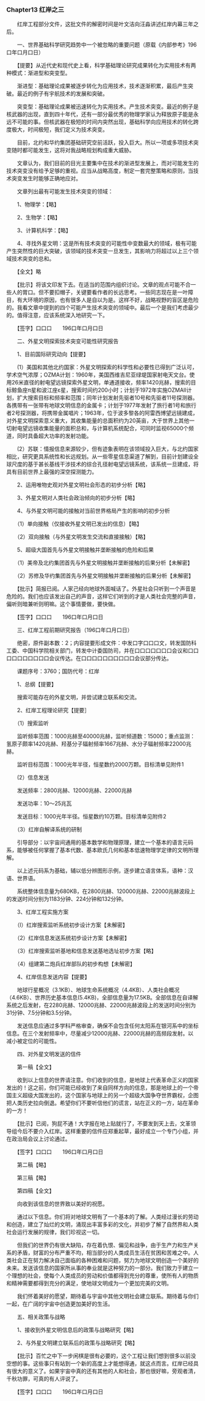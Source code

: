 ### Chapter13  红岸之三

　　红岸工程部分文件，这批文件的解密时间是叶文洁向汪淼讲述红岸内幕三年之后。

　　一、世界基础科学研究趋势中一个被忽略的重要问题（原载《内部参考》196口年口月口日）

　　【提要】从近代史和现代史上看，科学基础理论研究成果转化为实用技术有两种模式：渐进型和突变型。

　　渐进型：基础理论成果被逐步转化为应用技术，技术逐渐积累，最后产生突破。最近的例子有宇航技术的发展和突破。

　　突变型：基础理论成果被迅速转化为实用技术。产生技术突变。最近的例子是核武器的出现，直到四十年代，还有一部分最优秀的物理学家认为释放原子能是永远不可能的事。但核武器在极短的时间内突然出现，基础科学向应用技术的转化跨度极大，时间极短，我们定义为技术突变。

　　目前，北约和华约集团基础研究空前活跃，投入巨大。所以一项或多项技术突变随时都可能发生，这将对我战略规划构成重大威胁。

　　文章认为，我们目前的目光主要集中在技术的渐进型发展上，而对可能发生的技术突变没有给予足够的重视。应当从战略高度，制定一套完整策略和原则，当技术突变发生时能够正确地应对。

　　文章列出最有可能发生技术突变的领域：

　　1、物理学：【略】

　　2、生物学：【略】

　　3、计算机科学：【略】

　　4、寻找外星文明：这是所有技术突变的可能性中变数最大的领域，极有可能产生突然性的巨大突破，该领域的技术突变一旦发生，其影响力将超过以上三个领域技术突变的总和。

　　【全文】略

　　【批示】将该文印发下去。在适当的范围内组织讨论。文章的观点可能不合一些人的胃口。但不要扣帽子，关键要看作者的长远思考。一些同志现在是一叶障目，有大环境的原因，也有很多人是自以为是。这样不好，战略视野的盲区是危险的。我看文章中提到的四个可能产生技术突变的领域中。最后一个是我们考虑最少的。值得注意，应该系统深入地研究一下。

　　【签字】口口口　　196口年口月口日

　　二、外星文明探索技术突变可能性研究报告

　　1、目前国际研究动向【提要】

　　(1）美国和其他北约国家：外星文明探索的科学性和必要性已得到广泛认可，学术空气浓厚；OZMA计划：1960年，美国西维吉尼亚绿堤国家射电天文台。使用26米直径的射电望远镜探索外星文明，单通道接收，频率1420兆赫，搜索的目标鲸鱼座π星和波江座ε星，搜索时间约200小时；计划于1972年实施OZMAⅡ计划，扩大搜索目标和频率和范围；同年计划发射先驱者10号和先驱者11号探测器。各携带有一张带有地球文明信息的金属卡；计划于1977年发射了旅行者1号和旅行者2号探测器，将携带金属唱片；1963年，位于波多黎各的阿雷西博望远镜建成，对外星文明探索意义重大，其收集能量的总面积约为20英亩，大于世界上其他一切射电望远镜收集能量的面积总和，与计算机系统配合，可同时监视65000个频道，同时具备超大功率的发射功能。

　　(2）苏联：情报信息来源较少，但有迹象表明在该领域投入巨大，与北约国家相比，研究更具系统性和长远规划。从一些零星信息渠道了解到，目前计划建设全球尺度的基于甚长基线干涉技术的综合孔径射电望远镜系统，该系统一旦建成，将具有目前世界上最强的深空探测能力。

　　2、运用唯物史观对外星文明社会形态的初步分析【略】

　　3、外星文明对人类社会政治倾向的初步分析【略】

　　4、与外星文明可能的接触对当前世界格局产生的影响的初步分析

　　（1）单向接触（仅接收外星文明已发出的信息）【略】

　　（2）双向接触（与外星文明发生交流和直接接触）【略】

　　5、超级大国首先与外星文明接触并垄断接触的危险和后果

　　（1）美帝及北约集团首先与外星文明接触并垄断接触的后果分析【未解密】

　　（2）苏修及华约集团首先与外星文明接触并垄断接触的后果分析【未解密】

　　【批示】简报已阅。人家己经向地球外面喊话了。外星社会只听到一个声音是危险的。我们也应该发出自己的声音，这样它们听到的才是人类社会完整的声音，偏听则暗兼听则明嘛。这个事情要做，要快做。

　　【签字】口口口　　196口年口月口日

　　三、红岸工程前期研究报告（196口年口月口日）

　　绝密，原件副本数：2；内容提要形成文件：中发口字口口口文，转发国防科工委、中国科学院相关部门，转发中计委国防司，并在口口口口口口口会议和口口口口口口口口口口会议传达。在口口口口口口口口口口会议部分传达。

　　课题序号：3760；国防代号：红岸

　　1、总纲【提要】

　　搜索可能存在的外星文明，并尝试建立联系和交流。

　　2、红岸工程理论研究【提要］

　　（1）搜索监听

　　监听频率范围：1000兆赫至40000兆赫，监听频道数：15000；重点监测：氢原子颇率1420兆赫、羟基分子辐射频率1667兆赫、水分子辐射频率22000兆赫。

　　监听目标范围：1000光年半径，恒星数约2000万颗。目标清单见附件1

　　(2）信息发送

　　发送频率：2800兆赫、12000兆赫、22000兆赫

　　发送功率：10～25兆瓦

　　发送目标：1000光年半径。恒星数约10万颗。目标清单见附件2

　　（3）红岸自解译系统的研制

　　引导部分：以宇宙间通用的基本数学和物理原理，建立一个基本的语言元码系，能够被任何掌握了基本代数、基本欧氏几何和基本低速物理学定律的文明所理解。

　　以上述元码系为基础，辅以低分辨图形示例，逐步建立语言体系，语种：汉语、世界语。

　　系统整体信息量为680KB，在2800兆赫、120000兆赫、22000兆赫波段上的发送时间分别为1183分钟、224分钟和132分钟。

　　3、红岸工程实施方案

　　（l）红岸搜索监听系统初步设计方案【未解密】

　　（2）红岸信息发送系统初步设计方案【未解密】

　　（3）红岸搜索监听基地和信息发送基地选址初步方案【略】

　　（4）组建第二炮兵红岸部队的初步构想【未解密】

　　4、红岸信息发送内容【提要】

　　地球行星概况（3.1KB）、地球生命系统概况（4.4KB）、人类社会概况（4.6KB）、世界历史基本信息(5.4KB)，全部信息量为17.5KB。全部信息在自译解系统之后发射，在2280兆赫、12000兆赫、22000兆赫波段上的发送时间分别为31分钟、7.5分钟和3.5分钟。

　　发送信息应通过多学科严格审查，确保不会包含任何太阳系在银河系中的坐标信息。在三个发射频率中，尽量减少12000兆赫、22000兆赫的高频段发射。以减小被定位的可能性。

　　四、对外星文明发送的信件

　　第一稿【全文】

　　收到以上信息的世界请注意。你们收到的信息，是地球上代表革命正义的国家发出的！这之前，你们可能已经收到了来自同样方向的信息，那是地球上的一个帝国主义超级大国发出的，这个国家与地球上的另一个超级大国争夺世界霸权，企图把人类历史拉向倒退。希望你们不要听信他们的谎言，站在正义的一方，站在革命的一方！

　　【批示】已阅，狗屁不通！大字报在地上贴就行了，不要发到天上去，文革领导组今后不要介入红岸。这样重要的信件应郑重起草，最好成立一个专门小组，并在政治局会议上讨论通过。

　　【签字】口口口　　196口年口月口日

　　第二稿【略】

　　第三稿【略】

　　第四稿【全文】

　　向收到该信息的世界致以美好的祝愿。

　　通过以下信息。你们将对地球文明有了一个基本的了解。人类经过漫长的劳动和创造，建立了灿烂的文明，涌现出丰富多彩的文化，并初步了解了自然界和人类社会运行发展的规律，我们珍视这一切。

　　但我们的世界仍有很大缺陷，存在着仇恨、偏见和战争，由于生产力和生产关系的矛盾，财富的分布严重不均，相当部分的人类成员生活在贫困和苦难之中。人类社会正在努力解决自己面临的各种困难和问题，努力为地球文明创造一个美好的未来。发送该信息的国家所从事的奉业就是这种努力的一部分。我们致力于建立一个理想的社会，使每个人类成员的劳动和价值都得到充分的尊重，使所有人的物质和精神需要都得到充分的满足，使地球文明成为一个更加完美的文明。

　　我们怀着美好的愿望，期待着与宇宙中其他文明社会建立联系。期待着与你们一起，在广阔的宇宙中创造更加美好的生活。

　　五、相关政策与战略

　　1、接收到外星文明信息后的政策与战略研究【略】

　　2、与外星文明建立联系后的政策与战略研究【略】

　　【批示】百忙之中下一步闲棋是很有必要的，这个工程让我们想到很多以前没空想的事。这些事只有站到一个新的高度上才能想得通，就这点而言。红岸已经具有很大的意义了。如果宇宙中真的还有其他的人和社会，那也很好嘛，旁观者清，千秋功罪，可真的有人评说了。

　　【签字】口口口　　196口年口月口日